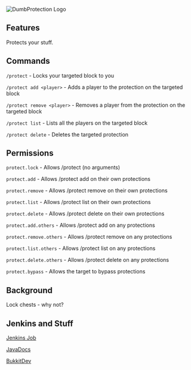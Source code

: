 ![DumbProtection Logo](http://home.turt2live.com/DumbProtection-BukkitDev-Logo.png)


Features
-------

Protects your stuff.


Commands
-------

`/protect` - Locks your targeted block to you

`/protect add <player>` - Adds a player to the protection on the targeted block

`/protect remove <player>` - Removes a player from the protection on the targeted block

`/protect list` - Lists all the players on the targeted block

`/protect delete` - Deletes the targeted protection


Permissions
------

`protect.lock` - Allows /protect (no arguments)

`protect.add` - Allows /protect add <player> on their own protections

`protect.remove` - Allows /protect remove <player> on their own protections

`protect.list` - Allows /protect list on their own protections

`protect.delete` - Allows /protect delete on their own protections

`protect.add.others` - Allows /protect add <player> on any protections

`protect.remove.others` - Allows /protect remove <player> on any protections

`protect.list.others` - Allows /protect list on any protections

`protect.delete.others` - Allows /protect delete on any protections

`protect.bypass` - Allows the target to bypass protections

Background
------

Lock chests - why not?


Jenkins and Stuff
------

[Jenkins Job](http://ci.turt2live.com/job/DumbProtection/?)

[JavaDocs](http://ci.turt2live.com/job/DumbProtection/javadoc/?)

[BukkitDev](http://dev.bukkit.org/bukkit-plugins/dumbprotection/)